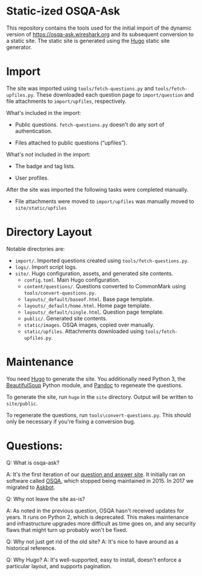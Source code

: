 # Static-ized OSQA-Ask

This repository contains the tools used for the initial import of the dynamic version of https://osqa-ask.wireshark.org and its subsequent conversion to a static site.
The static site is generated using the [Hugo](https://gohugo.io/) static site generator.

# Import

The site was imported using `tools/fetch-questions.py` and `tools/fetch-upfiles.py`.
These downloaded each question page to `import/question` and file attachments to `import/upfiles`, respectively.

What's included in the import:

- Public questions. `fetch-questions.py` doesn't do any sort of authentication.

- Files attached to public questions (“upfiles”).

What's *not* included in the import:

- The badge and tag lists.

- User profiles.

After the site was imported the following tasks were completed manually.

- File attachments were moved to `import/upfiles` was manually moved to `site/static/upfiles`

# Directory Layout

Notable directories are:

- `import/`. Imported questions created using `tools/fetch-questions.py`.
- `logs/`. Import script logs.
- `site/`. Hugo configuration, assets, and generated site contents.
  - `config.toml`. Main Hugo configuration.
  - `content/questions/`. Questions converted to CommonMark using `tools/convert-questions.py`.
  - `layouts/_default/baseof.html`. Base page template.
  - `layouts/_default/home.html`. Home page template.
  - `layouts/_default/single.html`. Question page template.
  - `public/`. Generated site contents.
  - `static/images`. OSQA images, copied over manually.
  - `static/upfiles`. Attachments downloaded using `tools/fetch-upfiles.py`.

# Maintenance

You need [Hugo](https://gohugo.io) to generate the site.
You additionally need Python 3, the [BeautifulSoup](https://www.crummy.com/software/BeautifulSoup/) Python module, and [Pandoc](https://pandoc.org/) to regeneate the questions.

To generate the site, run `hugo` in the `site` directory.
Output will be written to `site/public`.

To regenerate the questions, run `tools\convert-questions.py`.
This should only be necessary if you're fixing a conversion bug.

# Questions:

Q: What is osqa-ask?

A: It's the first iteration of our [question and answer site](https://ask.wireshark.org).
It initially ran on software called [OSQA](https://github.com/dzone/osqa), which stopped being maintained in 2015.
In 2017 we migrated to [Askbot](https://github.com/ASKBOT/askbot-devel).

Q: Why not leave the site as-is?

A: As noted in the previous question, OSQA hasn't received updates for years.
It runs on Python 2, which is deprecated.
This makes maintenance and infrastructure upgrades more difficult as time goes on, and any security flaws that might turn up probably won't be fixed.

Q: Why not just get rid of the old site?
A: It's nice to have around as a historical reference.

Q: Why Hugo?
A: It's well-supported, easy to install, doesn't enforce a particular layout, and supports pagination.
